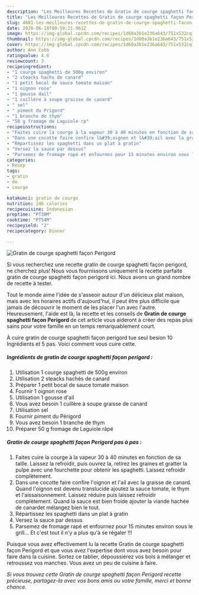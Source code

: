 ```yaml
---
description: "Les Meilleures Recettes de Gratin de courge spaghetti façon Perigord"
title: "Les Meilleures Recettes de Gratin de courge spaghetti façon Perigord"
slug: 4681-les-meilleures-recettes-de-gratin-de-courge-spaghetti-facon-perigord
date: 2020-06-18T00:59:21.961Z
image: https://img-global.cpcdn.com/recipes/1d60a3b1e236a643/751x532cq70/gratin-de-courge-spaghetti-facon-perigord-photo-principale-de-la-recette.jpg
thumbnail: https://img-global.cpcdn.com/recipes/1d60a3b1e236a643/751x532cq70/gratin-de-courge-spaghetti-facon-perigord-photo-principale-de-la-recette.jpg
cover: https://img-global.cpcdn.com/recipes/1d60a3b1e236a643/751x532cq70/gratin-de-courge-spaghetti-facon-perigord-photo-principale-de-la-recette.jpg
author: Ann Cobb
ratingvalue: 4.6
reviewcount: 3
recipeingredient:
- "1 courge spaghetti de 500g environ"
- "2 steacks hachs de canard"
- "1 petit bocal de sauce tomate maison"
- "1 oignon rose"
- "1 gousse dail"
- "1 cuillère à soupe graisse de canard"
- " sel"
- " piment du Prigord"
- "1 branche de thym"
- "50 g fromage de Laguiole rp"
recipeinstructions:
- "Faites cuire la courge à la vapeur 30 à 40 minutes en fonction de sa taille. Laissez la refroidir, puis ouvrez la, retirez les graines et gratter la pulpe avec une fourchette pour obtenir les spaghetti. Laissez refroidir complètement."
- "Dans une cocotte faire confire l&#39;oignon et l&#39;ail avec la graisse de canard. Quand l&#39;oignon est devenu translucide ajoutez la sauce tomate, le thym et l&#39;aissaisonnement. Laissez réduire puis laissez refroidir complètement. Quand la sauce est bien froide ajouter la viande hachée de canardet mélangez bien le tout."
- "Répartissez les spaghetti dans un plat à gratin"
- "Versez la sauce par dessus"
- "Parsemez de fromage rapé et enfournez pour 15 minutes environ sous le grill... Et c&#39;est tout il n&#39;y a plus qu&#39;à se régaler !!!"
categories:
- Resep
tags:
- gratin
- de
- courge

katakunci: gratin de courge 
nutrition: 246 calories
recipecuisine: Indonesian
preptime: "PT30M"
cooktime: "PT54M"
recipeyield: "2"
recipecategory: Dinner

---
```



![Gratin de courge spaghetti façon Perigord](https://img-global.cpcdn.com/recipes/1d60a3b1e236a643/751x532cq70/gratin-de-courge-spaghetti-facon-perigord-photo-principale-de-la-recette.jpg)

Si vous recherchez une recette gratin de courge spaghetti façon perigord, ne cherchez plus! Nous vous fournissons uniquement la recette parfaite gratin de courge spaghetti façon perigord ici. Nous avons un grand nombre de recette à tester.

Tout le monde aime l'idée de s'asseoir autour d'un délicieux plat maison, mais avec les horaires actifs d'aujourd'hui, il peut être plus difficile que jamais de découvrir le moment de les placer l'un avec l'autre. Heureusement, l'aide est là, la recette et les conseils de <strong> Gratin de courge spaghetti façon Perigord </strong> de cet article vous aideront à créer des repas plus sains pour votre famille en un temps remarquablement court.

<!--inarticleads1-->

À cuire gratin de courge spaghetti façon perigord tue seul besion 10 Ingrédients et 5 pas. Voici comment vous cuire cette.

##### Ingrédients de gratin de courge spaghetti façon perigord :

1. Utilisation 1 courge spaghetti de 500g environ
1. Utilisation 2 steacks hachés de canard
1. Préparer 1 petit bocal de sauce tomate maison
1. Fournir 1 oignon rose
1. Utilisation 1 gousse d&#39;ail
1. Vous avez besoin 1 cuillère à soupe graisse de canard
1. Utilisation  sel
1. Fournir  piment du Périgord
1. Vous avez besoin 1 branche de thym
1. Préparer 50 g fromage de Laguiole râpé




<!--inarticleads2-->

##### Gratin de courge spaghetti façon Perigord pas à pas :

1. Faites cuire la courge à la vapeur 30 à 40 minutes en fonction de sa taille. Laissez la refroidir, puis ouvrez la, retirez les graines et gratter la pulpe avec une fourchette pour obtenir les spaghetti. Laissez refroidir complètement.
1. Dans une cocotte faire confire l&#39;oignon et l&#39;ail avec la graisse de canard. Quand l&#39;oignon est devenu translucide ajoutez la sauce tomate, le thym et l&#39;aissaisonnement. Laissez réduire puis laissez refroidir complètement. Quand la sauce est bien froide ajouter la viande hachée de canardet mélangez bien le tout.
1. Répartissez les spaghetti dans un plat à gratin
1. Versez la sauce par dessus
1. Parsemez de fromage rapé et enfournez pour 15 minutes environ sous le grill... Et c&#39;est tout il n&#39;y a plus qu&#39;à se régaler !!!




<!--inarticleads1-->

<p>
Puisque vous avez effectivement lu la recette Gratin de courge spaghetti façon Perigord et que vous avez l'expertise dont vous avez besoin pour faire dans la cuisine. Sortez ce tablier, dépoussiérez vos bols à mélanger et retroussez vos manches. Vous avez un peu de cuisine à faire.
</p>

<p>
<i>Si vous trouvez cette Gratin de courge spaghetti façon Perigord recette précieuse, partagez-la avec vos bons amis ou votre famille, merci et bonne chance.</i>
</p>

